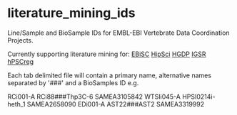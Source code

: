 # literature_mining_ids
Line/Sample and BioSample IDs for EMBL-EBI Vertebrate Data Coordination Projects.

Currently supporting literature mining for:
[EBiSC](https://ebisc.org/)
[HipSci](http://www.hipsci.org/)
[HGDP](http://www.hagsc.org/hgdp/)
[IGSR](http://www.internationalgenome.org/)
[hPSCreg](https://hpscreg.eu/)

Each tab delimited file will contain a primary name, alternative names
separated by '###' and a BioSamples ID e.g.

RCi001-A	RCi88###Thp3C-6	SAMEA3105842
WTSIi045-A	HPSI0214i-heth_1	SAMEA2658090
EDi001-A	AST22###AST2	SAMEA3319992
